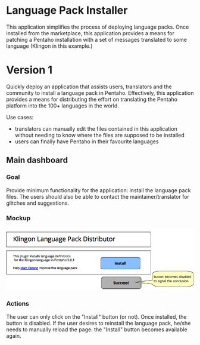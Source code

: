 
Language Pack Installer
=============
This application simplifies the process of deploying language packs.
Once installed from the marketplace, this application provides a means for patching a Pentaho installation with a set of messages translated to some language (Klingon in this example.)

# Version 1

Quickly deploy an application that assists users, translators and the community to install a language pack in Pentaho.
Effectively, this application provides a means for distributing the effort on translating the Pentaho platform into the 100+ languages in the world.

Use cases:

* translators can manually edit the files contained in this application without needing to know where the files are supposed to be installed
* users can finally have Pentaho in their favourite languages


## Main dashboard

### Goal

Provide minimum functionality for the application: install the language pack files.
The users should also be able to contact the maintainer/translator for glitches and suggestions.

### Mockup 

![image](img/mockup_main_v1.png)

### Actions

The user can only click on the "Install" button (or not).
Once installed, the button is disabled.
If the user desires to reinstall the language pack, he/she needs to manually reload the page: the "Install" button becomes available again.